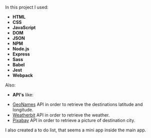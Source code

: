 

In this project I used:
- **HTML**
- **CSS**
- **JavaScript**
- **DOM**
- **JSON**
- **NPM**
- **Node.js**
- **Express**
- **Sass**
- **Babel**
- **Jest**
- **Webpack**

Also:
- **API's** like:
* [GeoNames](https://www.geonames.org/) API in order to retrieve the destinations latitude and longitude. 
* [Weatherbit](https://www.weatherbit.io/) API in order to retrieve the weather.
* [Pixabay](https://pixabay.com/) API in order to retrieve a picture of destination city.

I also created a to do list, that seems a mini app inside the main app.


